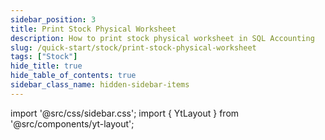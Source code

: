```yaml
---
sidebar_position: 3
title: Print Stock Physical Worksheet
description: How to print stock physical worksheet in SQL Accounting
slug: /quick-start/stock/print-stock-physical-worksheet
tags: ["Stock"]
hide_title: true
hide_table_of_contents: true
sidebar_class_name: hidden-sidebar-items
---
```


import '@src/css/sidebar.css';
import { YtLayout } from '@src/components/yt-layout';

<YtLayout
    videoId="i_gR-rSB_hY"
/>
